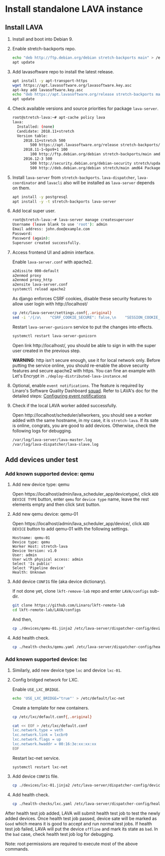 # Install standalone LAVA instance

## Install LAVA
1. Install and boot into Debian 9.

2. Enable stretch-backports repo.

    ```bash
    echo "deb http://ftp.debian.org/debian stretch-backports main" > /etc/apt/sources.list.d/backports.list
    apt update
    ```
    
3. Add lavasoftware repo to install the latest release.

    ```bash
    apt install -y apt-transport-https
    wget https://apt.lavasoftware.org/lavasoftware.key.asc
    apt-key add lavasoftware.key.asc
    echo "deb https://apt.lavasoftware.org/release stretch-backports main" > /etc/apt/sources.list.d/lavasoftware.list
    apt update 
    ``` 
    
4. Check available versions and source priorities for package `lava-server`.

    ```bash
    root@stretch-lava:~# apt-cache policy lava
    lava:
      Installed: (none)
      Candidate: 2018.11+stretch
      Version table:
         2018.11+stretch 500
            500 https://apt.lavasoftware.org/release stretch-backports/main amd64 Packages
         2018.11-1~bpo9+1 100
            100 http://ftp.debian.org/debian stretch-backports/main amd64 Packages
         2016.12-3 500
            500 http://security.debian.org/debian-security stretch/updates/main amd64 Packages
            500 http://deb.debian.org/debian stretch/main amd64 Packages
    ```
    
5. Install `lava-server` from `stretch-backports`. `lava-dispatcher`,
   `lava-coordinator` and `lavacli` also will be installed as `lava-server`
   depends on them.
   
    ```bash
    apt install -y postgresql
    apt install -y -t stretch-backports lava-server
    ```   
    
6. Add local super user.

    ```bash
    root@stretch-lava:~# lava-server manage createsuperuser
    Username (leave blank to use 'root'): admin
    Email address: john.doe@example.com
    Password: 
    Password (again): 
    Superuser created successfully.
    ```
    
7. Access frontend UI and admin interface.

    Enable `lava-server.conf` with apache2.
    
    ```bash
    a2dissite 000-default
    a2enmod proxy
    a2enmod proxy_http
    a2ensite lava-server.conf
    systemctl reload apache2
    ```
    
   As django enforces CSRF cookies, disable these security features to allow
   user login with http://localhost/
    
    ```bash
    cp /etc/lava-server/settings.conf{,.original}
    sed -i '/{/a\    "CSRF_COOKIE_SECURE": false,\n    "SESSION_COOKIE_SECURE": false,' /etc/lava-server/settings.conf
    ```
    
    Restart `lava-server-gunicorn` service to put the changes into effects.
    
    ```bash
    systemctl restart lava-server-gunicorn
    ```
    
    Open link http://localhost/, you should be able to sign in with the super
    user created in the previous step.
    
    **WARNING**: http isn't secure enough, use it for local network only.
    Before putting the service online, you should re-enable the above security
    features and secure apache2 with https. You can fine an example with Let's
    Encrypt in `./deploy-distributed-lava-instance.md`
    
8. Optional, enable `event notifications`. The feature is required by Linaro's
   Software Quality Dashboard [squad](https://github.com/Linaro/squad). Refer
   to LAVA's doc for the detailed steps:
   [Configuring event notifications](https://master.lavasoftware.org/static/docs/v2/advanced-installation.html?#configuring-event-notifications)
   
9. Check if the local LAVA worker added successfully.

   Open http://localhost/scheduler/allworkers, you should see a worker added
   with the same hostname, in my case, it is `stretch-lava`. If its sate is
   online, congrats, you are good to add devices. Otherwise, check the
   following logs for debugging.
   
    ```bash
    /var/log/lava-server/lava-master.log
    /var/log/lava-dispatcher/lava-slave.log

    ```
   
## Add devices under test
### Add known supported device: qemu
1. Add new device type: qemu
   
   Open https://localhost/admin/lava_scheduler_app/devicetype/, click
   `ADD DEVICE TYPE` button, enter `qemu` for `device type` name, leave the
   rest elements empty and then click `SAVE` button.

2. Add new qemu device: qemu-01

   Open https://localhost/admin/lava_scheduler_app/device/, click `ADD DEVICE`
   button to add qemu-01 with the following settings.

    ```
    Hostname: qemu-01
    Device type: qemu
    Worker Host: stretch-lava
    Device Version: v1.0
    User: admin
    User with physical access: admin
    Select 'Is public'
    Select 'Pipeline device'
    Health: Unknown
    ```

3. Add device `CONFIG` file (aka device dictionary).
    
    If not done yet, clone `lkft-remove-lab` repo and enter `LAVA/configs`
    sub-dir.
    
    ```bash
    git clone https://github.com/Linaro/lkft-remote-lab
    cd lkft-remote-lab/LAVA/configs
    ``` 

    And then,

    ```bash
    cp ./devices/qemu-01.jinja2 /etc/lava-server/dispatcher-config/devices/
    ```
        
4. Add health check.

    ```bash
    cp ./health-checks/qemu.yaml /etc/lava-server/dispatcher-config/health-checks/
    ```

### Add known supported device: lxc
1. Similarly, add new device type `lxc` and device `lxc-01`.

2. Config bridged network for LXC.

   Enable `USE_LXC_BRIDGE`.
   
    ```bash
    echo 'USE_LXC_BRIDGE="true"' > /etc/default/lxc-net
    ```

   Create a template for new containers.
    ```bash
    cp /etc/lxc/default.conf{,.original}
 
    cat << EOF > /etc/lxc/default.conf
    lxc.network.type = veth
    lxc.network.link = lxcbr0
    lxc.network.flags = up
    lxc.network.hwaddr = 00:16:3e:xx:xx:xx   
    EOF
    ```
     
   Restart lxc-net service.
   
     ```
     systemctl restart lxc-net
     ```

3. Add device `CONFIG` file.

    ```bash
    cp ./devices/lxc-01.jinja2 /etc/lava-server/dispatcher-config/devices/
    ```

4. Add health check.
    ```bash
    cp ./health-checks/lxc.yaml /etc/lava-server/dispatcher-config/health-checks/
    ```

After health test job added, LAVA will submit health test job to test the newly
added devices. Once health test job passed, device sate will be marked as
`Good` which means it is good to accept and run normal test jobs. If health test
job failed, LAVA will put the device `offline` and mark its state as `bad`. In
the `bad` case, check health test job log for debugging.

Note: root permissions are required to execute most of the above commands.
